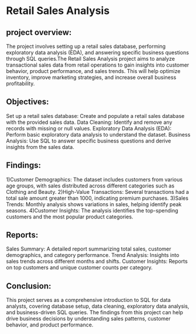 # Retail Sales Analysis

## project overview:

The project involves setting up a retail sales database, performing exploratory data analysis (EDA), and answering specific business questions through SQL queries.The Retail Sales Analysis project aims to analyze transactional sales data from retail operations to gain insights into customer behavior, product performance, and sales trends. This will help optimize inventory, improve marketing strategies, and increase overall business profitability.

## Objectives:
Set up a retail sales database: Create and populate a retail sales database with the provided sales data.
Data Cleaning: Identify and remove any records with missing or null values.
Exploratory Data Analysis (EDA): Perform basic exploratory data analysis to understand the dataset.
Business Analysis: Use SQL to answer specific business questions and derive insights from the sales data.

## Findings:
1)Customer Demographics: The dataset includes customers from various age groups, with sales distributed across different categories such as Clothing and Beauty.
2)High-Value Transactions: Several transactions had a total sale amount greater than 1000, indicating premium purchases.
3)Sales Trends: Monthly analysis shows variations in sales, helping identify peak seasons.
4)Customer Insights: The analysis identifies the top-spending customers and the most popular product categories.

## Reports:
Sales Summary: A detailed report summarizing total sales, customer demographics, and category performance.
Trend Analysis: Insights into sales trends across different months and shifts.
Customer Insights: Reports on top customers and unique customer counts per category.

## Conclusion:
This project serves as a comprehensive introduction to SQL for data analysts, covering database setup, data cleaning, exploratory data analysis, and business-driven SQL queries. The findings from this project can help drive business decisions by understanding sales patterns, customer behavior, and product performance.
